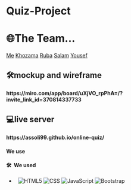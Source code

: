 # Quiz-Project

<h1>🌐The Team...</h1>
 <a href="https://github.com/ASSOLI99">Me</a>
 <a href="https://github.com/khozama21">Khozama</a>
 <a href="https://github.com/RubaAlmasri">Ruba</a>
 <a href="https://github.com/salambelal">Salam</a>
 <a href="https://github.com/yousefalhindawi">Yousef</a>
 
 <h2>🛠mockup and wireframe</h2>
 <h4> https://miro.com/app/board/uXjVO_rpPhA=/?invite_link_id=370814337733 </h4>
 
  <h2>💻live server</h2>
   <h4> https://assoli99.github.io/online-quiz/ </h4>

  <h4>We use</h4>
 <h4> 🛠 &nbsp;We used</h4>

- &nbsp;
  ![HTML5](https://img.shields.io/badge/-HTML5-333333?style=flat&logo=HTML5)
  ![CSS](https://img.shields.io/badge/-CSS-333333?style=flat&logo=CSS3&logoColor=1572B6)
  ![JavaScript](https://img.shields.io/badge/-JavaScript-333333?style=flat&logo=javascript)
  ![Bootstrap](https://img.shields.io/badge/-Bootstrap-333333?style=flat&logo=bootstrap&logoColor=563D7C)
